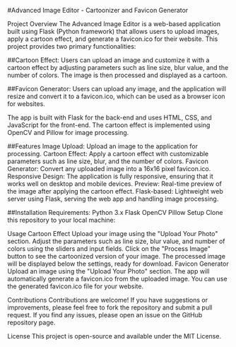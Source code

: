 #Advanced Image Editor - Cartoonizer and Favicon Generator

Project Overview
The Advanced Image Editor is a web-based application built using Flask (Python framework) that allows users to upload images, apply a cartoon effect, and generate a favicon.ico for their website. This project provides two primary functionalities:

##Cartoon Effect: Users can upload an image and customize it with a cartoon effect by adjusting parameters such as line size, blur value, and the number of colors. The image is then processed and displayed as a cartoon.

##Favicon Generator: Users can upload any image, and the application will resize and convert it to a favicon.ico, which can be used as a browser icon for websites.

The app is built with Flask for the back-end and uses HTML, CSS, and JavaScript for the front-end. The cartoon effect is implemented using OpenCV and Pillow for image processing.

##Features
Image Upload: Upload an image to the application for processing.
Cartoon Effect: Apply a cartoon effect with customizable parameters such as line size, blur, and the number of colors.
Favicon Generator: Convert any uploaded image into a 16x16 pixel favicon.ico.
Responsive Design: The application is fully responsive, ensuring that it works well on desktop and mobile devices.
Preview: Real-time preview of the image after applying the cartoon effect.
Flask-based: Lightweight web server using Flask, serving the web app and handling image processing.

##Installation Requirements:
Python 3.x
Flask
OpenCV
Pillow
Setup
Clone this repository to your local machine:

Usage
Cartoon Effect
Upload your image using the "Upload Your Photo" section.
Adjust the parameters such as line size, blur value, and number of colors using the sliders and input fields.
Click on the "Process Image" button to see the cartoonized version of your image.
The processed image will be displayed below the settings, ready for download.
Favicon Generator
Upload an image using the "Upload Your Photo" section.
The app will automatically generate a favicon.ico from the uploaded image.
You can use the generated favicon.ico file for your website.

Contributions
Contributions are welcome! If you have suggestions or improvements, please feel free to fork the repository and submit a pull request. If you find any issues, please open an issue on the GitHub repository page.

License
This project is open-source and available under the MIT License.
